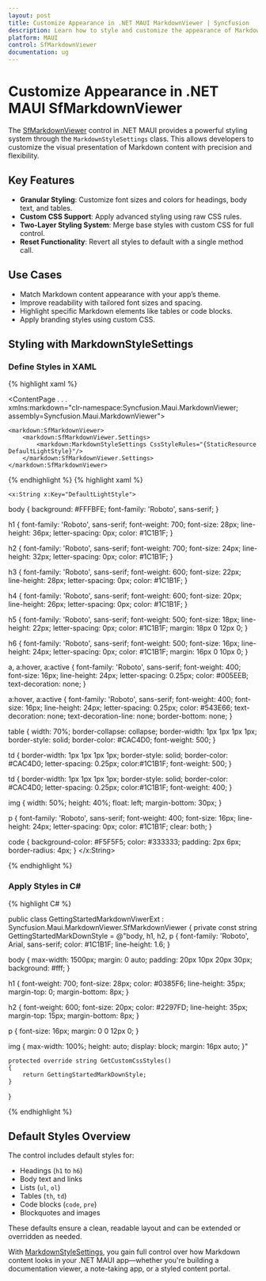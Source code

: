 ```yaml
---
layout: post
title: Customize Appearance in .NET MAUI MarkdownViewer | Syncfusion
description: Learn how to style and customize the appearance of Markdown content using the MarkdownStyleSettings class in the Syncfusion .NET MAUI MarkdownViewer control.
platform: MAUI
control: SfMarkdownViewer
documentation: ug
---
```


# Customize Appearance in .NET MAUI SfMarkdownViewer

The [SfMarkdownViewer]() control in .NET MAUI provides a powerful styling system through the `MarkdownStyleSettings` class. This allows developers to customize the visual presentation of Markdown content with precision and flexibility.

## Key Features

- **Granular Styling**: Customize font sizes and colors for headings, body text, and tables.
- **Custom CSS Support**: Apply advanced styling using raw CSS rules.
- **Two-Layer Styling System**: Merge base styles with custom CSS for full control.
- **Reset Functionality**: Revert all styles to default with a single method call.

## Use Cases

- Match Markdown content appearance with your app’s theme.
- Improve readability with tailored font sizes and spacing.
- Highlight specific Markdown elements like tables or code blocks.
- Apply branding styles using custom CSS.

## Styling with MarkdownStyleSettings

### Define Styles in XAML

{% highlight xaml %}

<ContentPage
    . . .    
    xmlns:markdown="clr-namespace:Syncfusion.Maui.MarkdownViewer;
    assembly=Syncfusion.Maui.MarkdownViewer">
   
    <markdown:SfMarkdownViewer>
        <markdown:SfMarkdownViewer.Settings>
            <markdown:MarkdownStyleSettings CssStyleRules="{StaticResource DefaultLightStyle}"/>
        </markdown:SfMarkdownViewer.Settings>
    </markdown:SfMarkdownViewer>

</ContentPage>

{% endhighlight %}
{% highlight xaml %}

<ResourceDictionary>

    <x:String x:Key="DefaultLightStyle">
body {
    background: #FFFBFE;
    font-family: 'Roboto', sans-serif;
}
        
h1 {
    font-family: 'Roboto', sans-serif;
    font-weight: 700;
    font-size: 28px;
    line-height: 36px;
    letter-spacing: 0px;
    color: #1C1B1F;
}

h2 {
    font-family: 'Roboto', sans-serif;
    font-weight: 700;
    font-size: 24px;
    line-height: 32px;
    letter-spacing: 0px;
    color: #1C1B1F;
}

h3 {
    font-family: 'Roboto', sans-serif;
    font-weight: 600;
    font-size: 22px;
    line-height: 28px;
    letter-spacing: 0px;
    color: #1C1B1F;
}

h4 {
    font-family: 'Roboto', sans-serif;
    font-weight: 600;
    font-size: 20px;
    line-height: 26px;
    letter-spacing: 0px;
    color: #1C1B1F;
}

h5 {
    font-family: 'Roboto', sans-serif;
    font-weight: 500;
    font-size: 18px;
    line-height: 22px;
    letter-spacing: 0px;
    color: #1C1B1F;
    margin: 18px 0 12px 0;
}

h6 {
    font-family: 'Roboto', sans-serif;
    font-weight: 500;
    font-size: 16px;
    line-height: 24px;
    letter-spacing: 0px;
    color: #1C1B1F;
    margin: 16px 0 10px 0;
}

a, a:hover, a:active {
    font-family: 'Roboto', sans-serif;
    font-weight: 400;
    font-size: 16px;
    line-height: 24px;
    letter-spacing: 0.25px;
    color: #005EEB;
    text-decoration: none;
}
        
a:hover, a:active {
    font-family: 'Roboto', sans-serif;
    font-weight: 400;
    font-size: 16px;
    line-height: 24px;
    letter-spacing: 0.25px;
    color: #543E66;
    text-decoration: none;
    text-decoration-line: none;
    border-bottom: none;
}

table {
    width: 70%;
    border-collapse: collapse;
    border-width: 1px 1px 1px 1px;
    border-style: solid;
    border-color: #CAC4D0;
    font-weight: 500;
}

td {
    border-width: 1px 1px 1px 1px;
    border-style: solid;
    border-color: #CAC4D0;
    letter-spacing: 0.25px;
    color:#1C1B1F;
    font-weight: 500;
}
        
td {
    border-width: 1px 1px 1px 1px;
    border-style: solid;
    border-color: #CAC4D0;
    letter-spacing: 0.25px;
    color:#1C1B1F;
    font-weight: 400;
}

img {
   width: 50%;
   height: 40%;
   float: left;
   margin-bottom: 30px;
}

p {
    font-family: 'Roboto', sans-serif;
    font-weight: 400;
    font-size: 16px;
    line-height: 24px;
    letter-spacing: 0px;
    color: #1C1B1F;
    clear: both;
}
        
code {
  background-color: #F5F5F5;
  color: #333333;
  padding: 2px 6px;
  border-radius: 4px;
}
    </x:String>
</ResourceDictionary>

{% endhighlight %}

### Apply Styles in C#

{% highlight C# %}

public class GettingStartedMarkdownViwerExt : Syncfusion.Maui.MarkdownViewer.SfMarkdownViewer
{
    private const string GettingStartedMarkDownStyle = 
@"body, h1, h2, p {
    font-family: 'Roboto', Arial, sans-serif;
    color: #1C1B1F;
    line-height: 1.6;
}

body {
    max-width: 1500px;
    margin: 0 auto;
    padding: 20px 10px 20px 30px;
    background: #fff;
}

h1 {
    font-weight: 700;
    font-size: 28px;
    color: #0385F6;
    line-height: 35px;
    margin-top: 0;
    margin-bottom: 8px;
}

h2 {
    font-weight: 600;
    font-size: 20px;
    color: #2297FD;
    line-height: 35px;
    margin-top: 15px;
    margin-bottom: 8px;
}

p {
    font-size: 16px;
    margin: 0 0 12px 0;
}

img {
    max-width: 100%;
    height: auto;
    display: block;
    margin: 16px auto;
}"

    protected override string GetCustomCssStyles()
    {
        return GettingStartedMarkDownStyle;
    }
}

{% endhighlight %}

## Default Styles Overview

The control includes default styles for:

- Headings (`h1` to `h6`)
- Body text and links
- Lists (`ul`, `ol`)
- Tables (`th`, `td`)
- Code blocks (`code`, `pre`)
- Blockquotes and images

These defaults ensure a clean, readable layout and can be extended or overridden as needed.

With [MarkdownStyleSettings](), you gain full control over how Markdown content looks in your .NET MAUI app—whether you're building a documentation viewer, a note-taking app, or a styled content portal.
